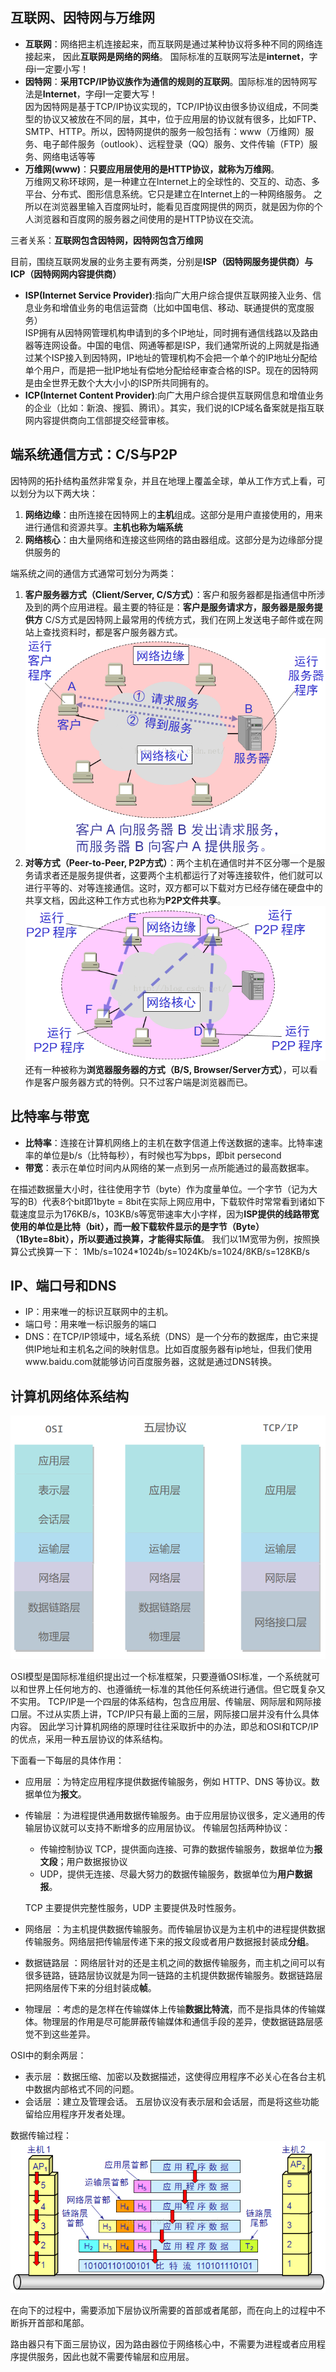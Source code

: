 ## 互联网、因特网与万维网  
- **互联网**：网络把主机连接起来，而互联网是通过某种协议将多种不同的网络连接起来，  因此**互联网是网络的网络**。  国际标准的互联网写法是**internet**，字母i一定要小写！  
- **因特网**：**采用TCP/IP协议族作为通信的规则的互联网**。国际标准的因特网写法是**Internet**，字母I一定要大写！  
因为因特网是基于TCP/IP协议实现的，TCP/IP协议由很多协议组成，不同类型的协议又被放在不同的层，其中，位于应用层的协议就有很多，比如FTP、SMTP、HTTP。所以，因特网提供的服务一般包括有：www（万维网）服务、电子邮件服务（outlook）、远程登录（QQ）服务、文件传输（FTP）服务、网络电话等等  
- **万维网(www)**：**只要应用层使用的是HTTP协议，就称为万维网**。  
万维网又称环球网，是一种建立在Internet上的全球性的、交互的、动态、多平台、分布式、图形信息系统。它只是建立在Internet上的一种网络服务。  之所以在浏览器里输入百度网址时，能看见百度网提供的网页，就是因为你的个人浏览器和百度网的服务器之间使用的是HTTP协议在交流。  

三者关系：**互联网包含因特网，因特网包含万维网**  

目前，围绕互联网发展的业务主要有两类，分别是**ISP（因特网服务提供商）**与**ICP（因特网网内容提供商）**
- **ISP(Internet Service Provider)**:指向广大用户综合提供互联网接入业务、信息业务和增值业务的电信运营商（比如中国电信、移动、联通提供的宽度服务）  
ISP拥有从因特网管理机构申请到的多个IP地址，同时拥有通信线路以及路由器等连网设备。中国的电信、网通等都是ISP，我们通常所说的上网就是指通过某个ISP接入到因特网，IP地址的管理机构不会把一个单个的IP地址分配给单个用户，而是把一批IP地址有偿地分配给经审查合格的ISP。现在的因特网是由全世界无数个大大小小的ISP所共同拥有的。  
- **ICP(Internet Content Provider)**:向广大用户综合提供互联网信息和增值业务的企业（比如：新浪、搜狐、腾讯）。其实，我们说的ICP域名备案就是指互联网内容提供商向工信部提交经营审核。  
## 端系统通信方式：C/S与P2P  
因特网的拓扑结构虽然非常复杂，并且在地理上覆盖全球，单从工作方式上看，可以划分为以下两大块：  
1. **网络边缘**：由所连接在因特网上的**主机**组成。这部分是用户直接使用的，用来进行通信和资源共享。**主机也称为端系统**
2. **网络核心**：由大量网络和连接这些网络的路由器组成。这部分是为边缘部分提供服务的  

端系统之间的通信方式通常可划分为两类：
1. **客户服务器方式（Client/Server, C/S方式）**：客户和服务器都是指通信中所涉及到的两个应用进程。最主要的特征是：**客户是服务请求方，服务器是服务提供方**
C/S方式是因特网上最常用的传统方式，我们在网上发送电子邮件或在网站上查找资料时，都是客户服务器方式。
![cs](https://github.com/ChenLiang-Vic/Personal-notes/blob/master/%E8%AE%A1%E7%AE%97%E6%9C%BA%E7%BD%91%E7%BB%9C/img/cs.png)
2. **对等方式（Peer-to-Peer, P2P方式）**：两个主机在通信时并不区分哪一个是服务请求者还是服务提供者，这要两个主机都运行了对等连接软件，他们就可以进行平等的、对等连接通信。这时，双方都可以下载对方已经存储在硬盘中的共享文档，因此这种工作方式也称为**P2P文件共享**。
![p2p](https://github.com/ChenLiang-Vic/Personal-notes/blob/master/%E8%AE%A1%E7%AE%97%E6%9C%BA%E7%BD%91%E7%BB%9C/img/p2p.png)
还有一种被称为**浏览器服务器的方式（B/S, Browser/Server方式）**，可以看作是客户服务器方式的特例。只不过客户端是浏览器而已。  
## 比特率与带宽
- **比特率**：连接在计算机网络上的主机在数字信道上传送数据的速率。比特率速率的单位是b/s（比特每秒），有时候也写为bps，即bit persecond  
- **带宽**：表示在单位时间内从网络的某一点到另一点所能通过的最高数据率。  

在描述数据量大小时，往往使用字节（byte）作为度量单位。一个字节（记为大写的B）代表8个bit即1byte = 8bit在实际上网应用中，下载软件时常常看到诸如下载速度显示为176KB/s，103KB/s等宽带速率大小字样，因为**ISP提供的线路带宽使用的单位是比特（bit），而一般下载软件显示的是字节（Byte）（1Byte=8bit），所以要通过换算，才能得实际值**。
我们以1M宽带为例，按照换算公式换算一下：
1Mb/s=1024*1024b/s=1024Kb/s=1024/8KB/s=128KB/s

## IP、端口号和DNS
- IP：用来唯一的标识互联网中的主机。
- 端口号：用来唯一标识服务的端口 
- DNS：在TCP/IP领域中，域名系统（DNS）是一个分布的数据库，由它来提供IP地址和主机名之间的映射信息。比如百度服务器有ip地址，但我们使用www.baidu.com就能够访问百度服务器，这就是通过DNS转换。

## 计算机网络体系结构
![分层](https://github.com/ChenLiang-Vic/Personal-notes/blob/master/%E8%AE%A1%E7%AE%97%E6%9C%BA%E7%BD%91%E7%BB%9C/img/%E7%BD%91%E7%BB%9C%E5%88%86%E5%B1%82.png)

OSI模型是国际标准组织提出过一个标准框架，只要遵循OSI标准，一个系统就可以和世界上任何地方的、也遵循统一标准的其他任何系统进行通信。但它既复杂又不实用。
TCP/IP是一个四层的体系结构，包含应用层、传输层、网际层和网际接口层。不过从实质上讲，TCP/IP只有最上面的三层，网际接口层并没有什么具体内容。
因此学习计算机网络的原理时往往采取折中的办法，即总和OSI和TCP/IP的优点，采用一种五层协议的体系结构。

下面看一下每层的具体作用：
- 应用层 ：为特定应用程序提供数据传输服务，例如 HTTP、DNS 等协议。数据单位为**报文**。

- 传输层 ：为进程提供通用数据传输服务。由于应用层协议很多，定义通用的传输层协议就可以支持不断增多的应用层协议。
传输层包括两种协议：
  - 传输控制协议 TCP，提供面向连接、可靠的数据传输服务，数据单位为**报文段**；用户数据报协议 
  - UDP，提供无连接、尽最大努力的数据传输服务，数据单位为**用户数据报**。

  TCP 主要提供完整性服务，UDP 主要提供及时性服务。
- 网络层 ：为主机提供数据传输服务。而传输层协议是为主机中的进程提供数据传输服务。网络层把传输层传递下来的报文段或者用户数据报封装成**分组**。

- 数据链路层 ：网络层针对的还是主机之间的数据传输服务，而主机之间可以有很多链路，链路层协议就是为同一链路的主机提供数据传输服务。数据链路层把网络层传下来的分组封装成**帧**。

- 物理层 ：考虑的是怎样在传输媒体上传输**数据比特流**，而不是指具体的传输媒体。物理层的作用是尽可能屏蔽传输媒体和通信手段的差异，使数据链路层感觉不到这些差异。 

OSI中的剩余两层：
- 表示层 ：数据压缩、加密以及数据描述，这使得应用程序不必关心在各台主机中数据内部格式不同的问题。
- 会话层 ：建立及管理会话。
五层协议没有表示层和会话层，而是将这些功能留给应用程序开发者处理。

数据传输过程：
![数据传输](https://github.com/ChenLiang-Vic/Personal-notes/blob/master/%E8%AE%A1%E7%AE%97%E6%9C%BA%E7%BD%91%E7%BB%9C/img/%E6%95%B0%E6%8D%AE%E4%BC%A0%E8%BE%93.png) 

在向下的过程中，需要添加下层协议所需要的首部或者尾部，而在向上的过程中不断拆开首部和尾部。

路由器只有下面三层协议，因为路由器位于网络核心中，不需要为进程或者应用程序提供服务，因此也就不需要传输层和应用层。
  